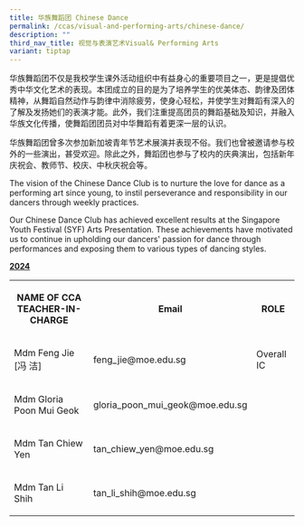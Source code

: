 ```yaml
---
title: 华族舞蹈团 Chinese Dance
permalink: /ccas/visual-and-performing-arts/chinese-dance/
description: ""
third_nav_title: 视觉与表演艺术Visual& Performing Arts
variant: tiptap
---
```

<p>华族舞蹈团不仅是我校学生课外活动组织中有益身心的重要项目之一，更是提倡优秀中华文化艺术的表现。本团成立的目的是为了培养学生的优美体态、韵律及团体精神，从舞蹈自然动作与韵律中消除疲劳，使身心轻松，并使学生对舞蹈有深入的了解及发扬她们的表演才能。此外，我们注重提高团员的舞蹈基础及知识，并融入华族文化传播，使舞蹈团团员对中华舞蹈有着更深一层的认识。</p>
<p>华族舞蹈团曾多次参加新加坡青年节艺术展演并表现不俗。我们也曾被邀请参与校外的一些演出，甚受欢迎。除此之外，舞蹈团也参与了校内的庆典演出，包括新年庆祝会、教师节、校庆、中秋庆祝会等。</p>
<p>The vision of the Chinese Dance Club is to nurture the love for dance
as a performing art since young, to instil perseverance and responsibility
in our dancers through weekly practices.</p>
<p>Our Chinese Dance Club has achieved excellent results at the Singapore
Youth Festival (SYF) Arts Presentation. These achievements have motivated
us to continue in upholding our dancers' passion for dance through performances
and exposing them to various types of dancing styles.</p>
<p><strong><u>2024</u></strong>
</p>
<table style="minWidth: 75px">
<colgroup>
<col>
<col>
<col>
</colgroup>
<tbody>
<tr>
<th rowspan="1" colspan="1">
<p>NAME OF CCA
<br>TEACHER-IN-CHARGE</p>
</th>
<th rowspan="1" colspan="1">
<p>Email</p>
</th>
<th rowspan="1" colspan="1">
<p>ROLE</p>
</th>
</tr>
<tr>
<td rowspan="1" colspan="1">
<p>Mdm Feng Jie [冯 洁]</p>
</td>
<td rowspan="1" colspan="1">
<p>feng_jie@moe.edu.sg</p>
</td>
<td rowspan="1" colspan="1">
<p>Overall IC</p>
</td>
</tr>
<tr>
<td rowspan="1" colspan="1">
<p>Mdm Gloria Poon Mui Geok</p>
</td>
<td rowspan="1" colspan="1">
<p>gloria_poon_mui_geok@moe.edu.sg</p>
</td>
<td rowspan="1" colspan="1">
<p></p>
</td>
</tr>
<tr>
<td rowspan="1" colspan="1">
<p>Mdm Tan Chiew Yen</p>
</td>
<td rowspan="1" colspan="1">
<p>tan_chiew_yen@moe.edu.sg</p>
</td>
<td rowspan="1" colspan="1">
<p></p>
</td>
</tr>
<tr>
<td rowspan="1" colspan="1">
<p>Mdm Tan Li Shih</p>
</td>
<td rowspan="1" colspan="1">
<p>tan_li_shih@moe.edu.sg</p>
</td>
<td rowspan="1" colspan="1">
<p></p>
</td>
</tr>
</tbody>
</table>
<p></p>